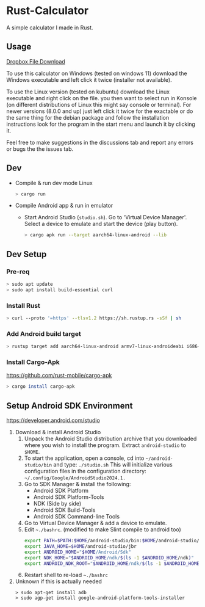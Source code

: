 # Rust-Calculator

A simple calculator I made in Rust.

## Usage

[Dropbox File Download](https://www.dropbox.com/scl/fo/v65uvyfaletwsikna5m57/AE5xTG4bKB2_DL0ocXvFZkg?rlkey=4gbqwfq8ofolgu4hbzg99wz8z&st=21n8n7hd&dl=0)

To use this calculator on Windows (tested on windows 11) download the Windows executable and left click it twice (installer not available).

To use the Linux version (tested on kubuntu) download the Linux executable and right click on the file. you then want to select run in Konsole (on different distributions of Linux this might say console or terminal). For newer versions (8.0.0 and up) just left click it twice  for the exactable or do the same thing for the debian package and follow the installation instructions look for the program in the start menu and launch it by clicking it.

Feel free to make suggestions in the discussions tab and report any errors or bugs the the issues tab.

## Dev

* Compile & run dev mode Linux

    ```bash
    > cargo run
    ```

* Compile Android app & run in emulator

    * Start Android Studio (`studio.sh`). Go to 'Virtual Device Manager'.  Select a device to emulate and start the device (play button).

        ```bash
        > cargo apk run --target aarch64-linux-android --lib
        ```

## Dev Setup

### Pre-req

```bash
> sudo apt update
> sudo apt install build-essential curl 
```

### Install Rust

```bash
> curl --proto '=https' --tlsv1.2 https://sh.rustup.rs -sSf | sh
```

### Add Android build target

```bash
> rustup target add aarch64-linux-android armv7-linux-androideabi i686-linux-android x86_64-linux-android
```

### Install Cargo-Apk

https://github.com/rust-mobile/cargo-apk

```bash
> cargo install cargo-apk
```

## Setup Android SDK Environment

https://developer.android.com/studio

1. Download & install Android Studio
    1. Unpack the Android Studio distribution archive that you downloaded where you wish to install the program. Extract `android-studio` to `$HOME`.
    2. To start the application, open a console, cd into `~/android-studio/bin` and type: `./studio.sh`
      This will initialize various configuration files in the configuration directory: `~/.config/Google/AndroidStudio2024.1.`
    3. Go to SDK Manager & install the following:
        * Android SDK Platform
        * Android SDK Platform-Tools
        * NDK (Side by side)
        * Android SDK Build-Tools
        * Android SDK Command-line Tools
    4. Go to Virtual Device Manager & add a device to emulate.
    5. Edit `~./bashrc`. (modified to make Slint compile to android too)
        ```bash
        export PATH=$PATH:$HOME/android-studio/bin:$HOME/android-studio/jbr/bin
        export JAVA_HOME=$HOME/android-studio/jbr
        export ANDROID_HOME="$HOME/Android/Sdk"
        export NDK_HOME="$ANDROID_HOME/ndk/$(ls -1 $ANDROID_HOME/ndk)"
        export ANDROID_NDK_ROOT="$ANDROID_HOME/ndk/$(ls -1 $ANDROID_HOME/ndk)"
        ```
    6. Restart shell to re-load `~./bashrc`
2. Unknown if this is actually needed
    ```
    > sudo apt-get install adb
    > sudo agp-get install google-android-platform-tools-installer
    ```
